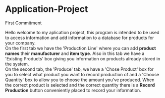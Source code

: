 # Application-Project
First Commitment

Hello welcome to my aplication project, this program is intended to be used to access information
and add information to a database for products for your company.<br/>
On the first tab we have the 'Production Line' where you can add **product names** their **manufacturer** and **item type**.
Also in this tab we have a 'Existing Products' box giving you information on products already stored in the system.<br/>
On the second tab, the 'Produce' tab, we have a 'Chose Product' box for you to select what product you want to record production of
and a 'Choose Quantity' box to allow you to choose the amount you've produced. When the correct product is selected and the correct quantity
there is a **Record Production** button conveniently placed to record your information.<br/>

